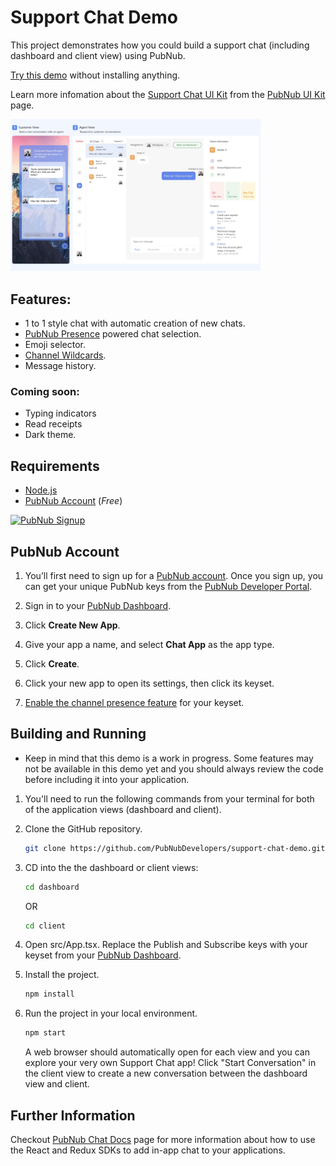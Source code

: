 # Support Chat Demo

This project demonstrates how you could build a support chat (including dashboard and client view) using PubNub. 

[Try this demo](https://www.pubnub.com/developers/demos/support-chat/) without installing anything.

Learn more infomation about the [Support Chat UI Kit](https://www.pubnub.com/chat-ui-kit/) from the [PubNub UI Kit](https://www.pubnub.com/chat-ui-kit/) page.

<a href="https://www.pubnub.com/developers/demos/support-chat/">
    <img alt="Support Chat Demo" src="https://raw.githubusercontent.com/PubNubDevelopers/support-chat-demo/master/screencapture-pubnub-developers-demos-support-chat.png" width=400/>
</a>

## Features:

- 1 to 1 style chat with automatic creation of new chats.
- [PubNub Presence](https://www.pubnub.com/products/presence/) powered chat selection.
- Emoji selector.
- [Channel Wildcards](https://www.pubnub.com/docs/platform/channels/channel-management).
- Message history.

### Coming soon:
- Typing indicators
- Read receipts
- Dark theme.

## Requirements

- [Node.js](https://nodejs.org/en/)
- [PubNub Account](#pubnub-account) (*Free*) 

<a href="https://dashboard.pubnub.com/signup">
    <img alt="PubNub Signup" src="https://i.imgur.com/og5DDjf.png" width=260 height=97/>
</a>

## PubNub Account

1. You’ll first need to sign up for a [PubNub account](https://dashboard.pubnub.com/signup/). Once you sign up, you can get your unique PubNub keys from the [PubNub Developer Portal](https://admin.pubnub.com/).

1. Sign in to your [PubNub Dashboard](https://dashboard.pubnub.com/).

1. Click **Create New App**.

1. Give your app a name, and select **Chat App** as the app type.

1. Click **Create**.

1. Click your new app to open its settings, then click its keyset.

1. [Enable the channel presence feature](https://support.pubnub.com/support/solutions/articles/14000043562-how-do-i-enable-the-channel-presence-feature-/) for your keyset.

## Building and Running

- Keep in mind that this demo is a work in progress. Some features may not be available in this demo yet and you should always review the code before including it into your application. 

1. You'll need to run the following commands from your terminal for both of the application views (dashboard and client).

1. Clone the GitHub repository.

    ```bash
    git clone https://github.com/PubNubDevelopers/support-chat-demo.git
    ```

1. CD into the the dashboard or client views:

    ```bash
    cd dashboard
    ```

    OR

    ```bash
    cd client
    ```

1. Open src/App.tsx. Replace the Publish and Subscribe keys with your keyset from your [PubNub Dashboard](https://dashboard.pubnub.com/).

1. Install the project.

    ```bash
    npm install
    ```

1. Run the project in your local environment.

    ```bash
    npm start
    ```

    A web browser should automatically open for each view and you can explore your very own Support Chat app! Click "Start Conversation" in the client view to create a new conversation between the dashboard view and client.


## Further Information

Checkout [PubNub Chat Docs](https://www.pubnub.com/docs/chat) page for more information about how to use the React and Redux SDKs to add in-app chat to your applications.
